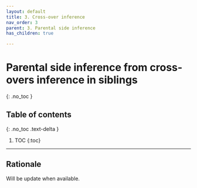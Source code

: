 ```yaml
---
layout: default
title: 3. Cross-over inference
nav_order: 3
parent: 3. Parental side inference
has_children: true

---
```

# Parental side inference from cross-overs inference in siblings

{: .no_toc }

## Table of contents
{: .no_toc .text-delta }

1. TOC
{:toc}

---



## Rationale

Will be update when available.

